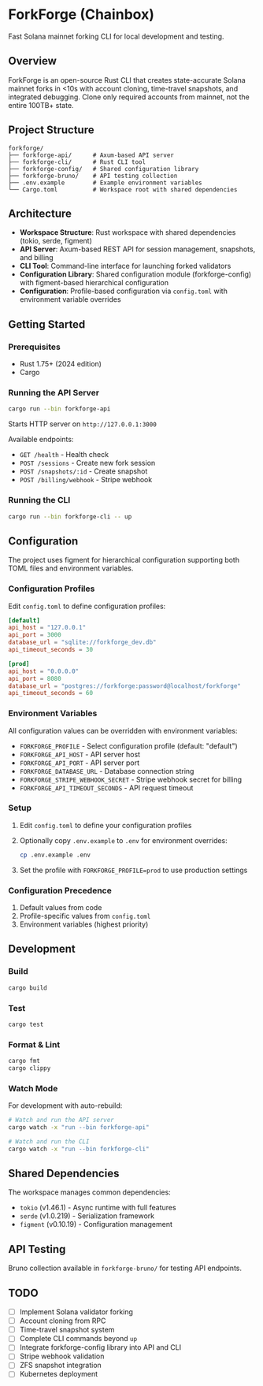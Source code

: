 # ForkForge (Chainbox)

Fast Solana mainnet forking CLI for local development and testing.

## Overview

ForkForge is an open-source Rust CLI that creates state-accurate Solana mainnet forks in <10s with account cloning, time-travel snapshots, and integrated debugging. Clone only required accounts from mainnet, not the entire 100TB+ state.

## Project Structure

```
forkforge/
├── forkforge-api/      # Axum-based API server
├── forkforge-cli/      # Rust CLI tool
├── forkforge-config/   # Shared configuration library
├── forkforge-bruno/    # API testing collection
├── .env.example        # Example environment variables
└── Cargo.toml          # Workspace root with shared dependencies
```

## Architecture

- **Workspace Structure**: Rust workspace with shared dependencies (tokio, serde, figment)
- **API Server**: Axum-based REST API for session management, snapshots, and billing
- **CLI Tool**: Command-line interface for launching forked validators
- **Configuration Library**: Shared configuration module (forkforge-config) with figment-based hierarchical configuration
- **Configuration**: Profile-based configuration via `config.toml` with environment variable overrides

## Getting Started

### Prerequisites

- Rust 1.75+ (2024 edition)
- Cargo

### Running the API Server

```bash
cargo run --bin forkforge-api
```

Starts HTTP server on `http://127.0.0.1:3000`

Available endpoints:

- `GET /health` - Health check
- `POST /sessions` - Create new fork session
- `POST /snapshots/:id` - Create snapshot
- `POST /billing/webhook` - Stripe webhook

### Running the CLI

```bash
cargo run --bin forkforge-cli -- up
```

## Configuration

The project uses figment for hierarchical configuration supporting both TOML files and environment variables.

### Configuration Profiles

Edit `config.toml` to define configuration profiles:

```toml
[default]
api_host = "127.0.0.1"
api_port = 3000
database_url = "sqlite://forkforge_dev.db"
api_timeout_seconds = 30

[prod]
api_host = "0.0.0.0"
api_port = 8080
database_url = "postgres://forkforge:password@localhost/forkforge"
api_timeout_seconds = 60
```

### Environment Variables

All configuration values can be overridden with environment variables:

- `FORKFORGE_PROFILE` - Select configuration profile (default: "default")
- `FORKFORGE_API_HOST` - API server host
- `FORKFORGE_API_PORT` - API server port
- `FORKFORGE_DATABASE_URL` - Database connection string
- `FORKFORGE_STRIPE_WEBHOOK_SECRET` - Stripe webhook secret for billing
- `FORKFORGE_API_TIMEOUT_SECONDS` - API request timeout

### Setup

1. Edit `config.toml` to define your configuration profiles

2. Optionally copy `.env.example` to `.env` for environment overrides:

   ```bash
   cp .env.example .env
   ```

3. Set the profile with `FORKFORGE_PROFILE=prod` to use production settings

### Configuration Precedence

1. Default values from code
2. Profile-specific values from `config.toml`
3. Environment variables (highest priority)

## Development

### Build

```bash
cargo build
```

### Test

```bash
cargo test
```

### Format & Lint

```bash
cargo fmt
cargo clippy
```

### Watch Mode

For development with auto-rebuild:

```bash
# Watch and run the API server
cargo watch -x "run --bin forkforge-api"

# Watch and run the CLI
cargo watch -x "run --bin forkforge-cli"
```

## Shared Dependencies

The workspace manages common dependencies:

- `tokio` (v1.46.1) - Async runtime with full features
- `serde` (v1.0.219) - Serialization framework
- `figment` (v0.10.19) - Configuration management

## API Testing

Bruno collection available in `forkforge-bruno/` for testing API endpoints.

## TODO

- [ ] Implement Solana validator forking
- [ ] Account cloning from RPC
- [ ] Time-travel snapshot system
- [ ] Complete CLI commands beyond `up`
- [ ] Integrate forkforge-config library into API and CLI
- [ ] Stripe webhook validation
- [ ] ZFS snapshot integration
- [ ] Kubernetes deployment
